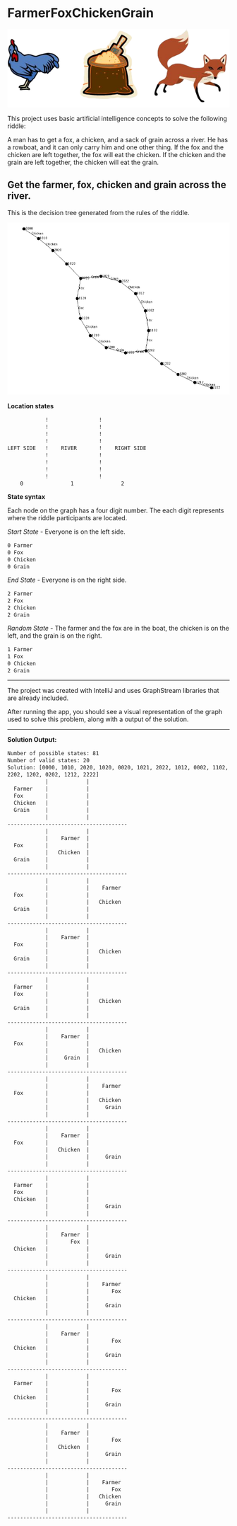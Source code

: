 # FarmerFoxChickenGrain

<img src="docs/chicken-corn-fox-png.png" />

This project uses basic artificial intelligence concepts to solve the following riddle:

<p>A man has to get a fox, a chicken, and a sack of grain across a river. 
He has a rowboat, and it can only carry him and one other thing.
If the fox and the chicken are left together, the fox will eat the chicken.
If the chicken and the grain are left together, the chicken will eat the grain.</p>

<b>Get the farmer, fox, chicken and grain across the river.</b>
------------------

This is the decision tree generated from the rules of the riddle.

<img src="docs/graph.png" />  

<b>Location states</b>
```
            !                !
            !                !
            !                !
            !                !
LEFT SIDE   !    RIVER       !    RIGHT SIDE
            !                !
            !                !
            !                !
            !                !
    0               1               2
```
    
<b>State syntax</b>

Each node on the graph has a four digit number. The each digit represents where the riddle participants are located. 

<i>Start State</i> - Everyone is on the left side.
```
0 Farmer
0 Fox
0 Chicken
0 Grain
```

<i>End State</i> - Everyone is on the right side.
```
2 Farmer
2 Fox
2 Chicken
2 Grain
```

<i>Random State</i> - The farmer and the fox are in the boat, the chicken is on the left, and the grain is on the right.
```
1 Farmer
1 Fox
0 Chicken
2 Grain
```
-----------------------

The project was created with IntelliJ and uses GraphStream libraries that are already included.

After running the app, you should see a visual representation of the graph used to solve this problem, along with a output of the solution. 

-----------------------

<b>Solution Output:</b>

```  
Number of possible states: 81
Number of valid states: 20
Solution: [0000, 1010, 2020, 1020, 0020, 1021, 2022, 1012, 0002, 1102, 2202, 1202, 0202, 1212, 2222]
            |            |            
  Farmer    |            |            
  Fox       |            |            
  Chicken   |            |            
  Grain     |            |            
            |            |            
--------------------------------------
            |            |            
            |    Farmer  |            
  Fox       |            |            
            |   Chicken  |            
  Grain     |            |            
            |            |            
--------------------------------------
            |            |            
            |            |    Farmer  
  Fox       |            |            
            |            |   Chicken  
  Grain     |            |            
            |            |            
--------------------------------------
            |            |            
            |    Farmer  |            
  Fox       |            |            
            |            |   Chicken  
  Grain     |            |            
            |            |            
--------------------------------------
            |            |            
  Farmer    |            |            
  Fox       |            |            
            |            |   Chicken  
  Grain     |            |            
            |            |            
--------------------------------------
            |            |            
            |    Farmer  |            
  Fox       |            |            
            |            |   Chicken  
            |     Grain  |            
            |            |            
--------------------------------------
            |            |            
            |            |    Farmer  
  Fox       |            |            
            |            |   Chicken  
            |            |     Grain  
            |            |            
--------------------------------------
            |            |            
            |    Farmer  |            
  Fox       |            |            
            |   Chicken  |            
            |            |     Grain  
            |            |            
--------------------------------------
            |            |            
  Farmer    |            |            
  Fox       |            |            
  Chicken   |            |            
            |            |     Grain  
            |            |            
--------------------------------------
            |            |            
            |    Farmer  |            
            |       Fox  |            
  Chicken   |            |            
            |            |     Grain  
            |            |            
--------------------------------------
            |            |            
            |            |    Farmer  
            |            |       Fox  
  Chicken   |            |            
            |            |     Grain  
            |            |            
--------------------------------------
            |            |            
            |    Farmer  |            
            |            |       Fox  
  Chicken   |            |            
            |            |     Grain  
            |            |            
--------------------------------------
            |            |            
  Farmer    |            |            
            |            |       Fox  
  Chicken   |            |            
            |            |     Grain  
            |            |            
--------------------------------------
            |            |            
            |    Farmer  |            
            |            |       Fox  
            |   Chicken  |            
            |            |     Grain  
            |            |            
--------------------------------------
            |            |            
            |            |    Farmer  
            |            |       Fox  
            |            |   Chicken  
            |            |     Grain  
            |            |            
--------------------------------------  
```

  

